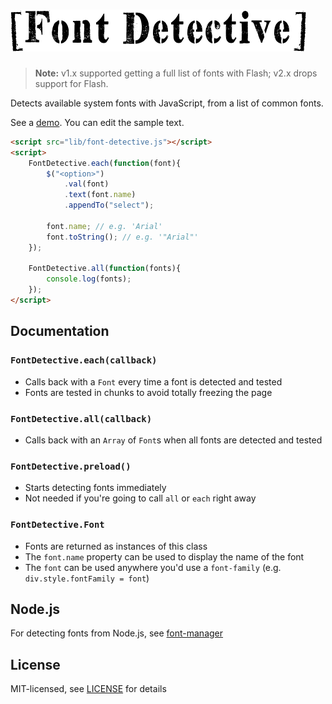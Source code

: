 
# ![Font Detective](img/font-detective.png)

> **Note:** v1.x supported getting a full list of fonts with Flash; v2.x drops support for Flash.

Detects available system fonts with JavaScript, from a list of common fonts.

See a [demo](http://1j01.github.io/font-detective).
You can edit the sample text.

```html
<script src="lib/font-detective.js"></script>
<script>
	FontDetective.each(function(font){
		$("<option>")
			.val(font)
			.text(font.name)
			.appendTo("select");
		
		font.name; // e.g. 'Arial'
		font.toString(); // e.g. '"Arial"'
	});
	
	FontDetective.all(function(fonts){
		console.log(fonts);
	});
</script>
```

## Documentation

### `FontDetective.each(callback)`
* Calls back with a `Font` every time a font is detected and tested
* Fonts are tested in chunks to avoid totally freezing the page

### `FontDetective.all(callback)`
* Calls back with an `Array` of `Font`s when all fonts are detected and tested

### `FontDetective.preload()`
* Starts detecting fonts immediately
* Not needed if you're going to call `all` or `each` right away

### `FontDetective.Font`
* Fonts are returned as instances of this class
* The `font.name` property can be used to display the name of the font
* The `font` can be used anywhere you'd use a `font-family`
  (e.g. `div.style.fontFamily = font`)

## Node.js

For detecting fonts from Node.js, see [font-manager](https://github.com/devongovett/font-manager)

## License

MIT-licensed, see [LICENSE](LICENSE) for details
